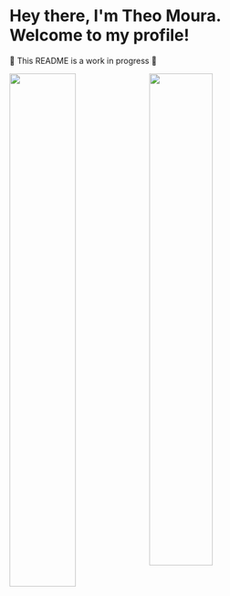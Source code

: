 # Hey there, I'm Theo Moura. Welcome to my profile!

🚧 This README is a work in progress 🚧

<img align="left" width="48%" src="https://github-readme-stats.vercel.app/api?username=theomilll&show_icons=true&theme=transparent" />

<img align="left" width="47%" src="https://github-readme-stats.vercel.app/api/top-langs/?username=theomilll&layout=compact&theme=transparent" />
